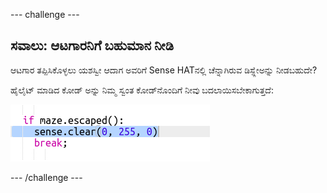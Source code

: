 --- challenge ---

## ಸವಾಲು: ಆಟಗಾರನಿಗೆ ಬಹುಮಾನ ನೀಡಿ

ಆಟಗಾರ ತಪ್ಪಿಸಿಕೊಳ್ಳಲು ಯಶಸ್ವೀ ಆದಾಗ ಅವರಿಗೆ Sense HAT‌ನಲ್ಲಿ ಚೆನ್ನಾಗಿರುವ ಡಿಸ್ಪ್ಲೇಅನ್ನು ನೀಡಬಹುದೇ?

ಹೈಲೈಟ್ ಮಾಡಿದ ಕೋಡ್ ಅನ್ನು ನಿಮ್ಮ ಸ್ವಂತ ಕೋಡ್‌ನೊಂದಿಗೆ ನೀವು ಬದಲಾಯಿಸಬೇಕಾಗುತ್ತದೆ:

![ಸ್ಕ್ರೀನ್‍ಶಾಟ್](images/compass-reward.png)

--- /challenge ---